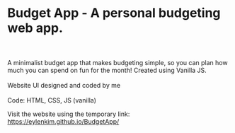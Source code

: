 # Budget App - A personal budgeting web app.
<br><br>
A minimalist budget app that makes budgeting simple, so you can plan how much you can spend on fun for the month! Created using Vanilla JS.
<br>
<br>
Website UI designed and coded by me <br>
<br>
Code: HTML, CSS, JS (vanilla) <br>

Visit the website using the temporary link: https://eylenkim.github.io/BudgetApp/
